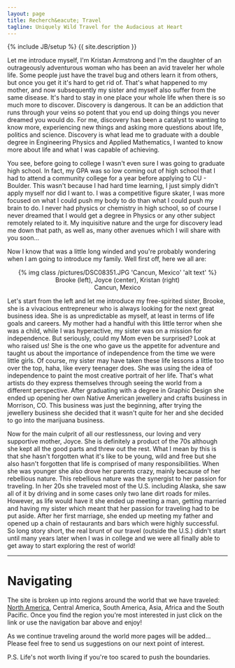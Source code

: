 ```yaml
---
layout: page
title: Recherch&eacute; Travel
tagline: Uniquely Wild Travel for the Audacious at Heart
---
```

{% include JB/setup %}
{{ site.description }}  

<!-- YOU CAN EDIT ANYTHING BELOW HERE -->
Let me introduce myself, I'm Kristan Armstrong and I'm the daughter of an outrageously adventurous woman who has been an avid traveler her whole life.  Some people just have the travel bug
and others learn it from others, but once you get it it's hard to get rid of.  That's what happened to my mother, and now subsequently my sister and myself also suffer from the same
disease. It's hard to stay in one place your whole life when there is so much more to discover.  Discovery is dangerous.  It can be an addiction that runs through your veins so potent that
you end up doing things you never dreamed you would do. For me, discovery has been a catalyst to wanting to know more, experiencing new things and asking more questions about life, politics
and science.  Discovery is what lead me to graduate with a double degree in Engineering Physics and Applied Mathematics, I wanted to know more about life and what I was capable of achieving.

You see, before going to college I wasn't even sure I was going to graduate high school.  In fact, my GPA was so low coming out of high school that I had to attend a community college for a 
year before applying to CU - Boulder.  This wasn't because I had hard time learning, I just simply didn't apply myself nor did I want to.  I was a competitive figure skater, I was more focused
on what I could push my body to do than what I could push my brain to do.  I never had physics or chemistry in high school, so of course I never dreamed that I would get a degree in Physics or
any other subject remotely related to it.  My inquisitive nature and the urge for discovery lead me down that path, as well as, many other avenues which I will share with you soon...

<!--![Image description](/pictures/DSC08351.JPG)  -->  

Now I know that was a little long winded and you're probably wondering when I am going to introduce my family.  Well first off, here we all are:

<!-- DO NOT TOUCH -->
<div><center>
{% img class /pictures/DSC08351.JPG 'Cancun, Mexico' 'alt text' %}
</center></div>
<center> Brooke (left), Joyce (center),  Kristan (right)</center>
<center> Cancun, Mexico </center>

<!-- ADD IN MORE TEXT BELOW THIS LINE -->
Let's start from the left and let me introduce my free-spirited sister, Brooke, she is a vivacious entrepreneur who is always looking for the next great business idea.  She is as unpredictable
as myself, at least in terms of life goals and careers.  My mother had a handful with this little terror when she was a child, while I was hyperactive, my sister was on a mission for independence.
But seriously, could my Mom even be surprised?  Look at who raised us!  She is the one who gave us the appetite for adventure and taught us about the importance of independence from the time we
were little girls.  Of course, my sister may have taken these life lessons a little too over the top, haha, like every teenager does.  She was using the idea of independence to paint the most
creative portrait of her life.  That's what artists do they express themselves through seeing the world from a different perspective.  After graduating with a degree in Graphic Design she ended 
up opening her own Native American jewellery and crafts business in Morrison, CO.  This business was just the beginning, after trying the jewellery business she decided that it wasn't quite for 
her and she decided to go into the marijuana business.  

Now for the main culprit of all our restlessness, our loving and very supportive mother, Joyce.  She is definitely a product of the 70s although she kept all the good parts and threw out the rest.
What I mean by this is that she hasn't forgotten what it's like to be young, wild and free but she also hasn't forgotten that life is comprised of many responsibilities.  When she was younger she 
also drove her parents crazy, mainly because of her rebellious nature.  This rebellious nature was the synergist to her passion for traveling.  In her 20s she traveled most of the U.S. including
Alaska, she saw all of it by driving and in some cases only two lane dirt roads for miles.  However, as life would have it she ended up meeting a man, getting married and having my sister which 
meant that her passion for traveling had to be put aside.  After her first marriage, she ended up meeting my father and opened up a chain of restaurants and bars which were highly successful.
So long story short, the real brunt of our travel (outside the U.S.) didn't start until many years later when I was in college and we were all finally able to get away to start exploring the
rest of world! 

<hr>
<h1> Navigating </h1>
The site is broken up into regions around the world that we have traveled: <a href="/north_america.html">North America</a>, <a>Central America</a>, <a>South America</a>, <a>Asia</a>, <a>Africa</a> and the <a>South Pacific</a>.  Once you find the region you're most 
interested in just click on the link or use the navigation bar above and enjoy!

As we continue traveling around the world more pages will be added... Please feel free to send us suggestions on our next point of interest.

P.S.
Life's not worth living if you're too scared to push the boundaries. 


